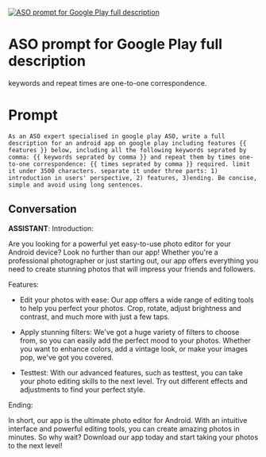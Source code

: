 
[![ASO prompt for Google Play full description](https://flow-prompt-covers.s3.us-west-1.amazonaws.com/icon/cute/cute_1.png)]()
# ASO prompt for Google Play full description 
keywords and repeat times are one-to-one correspondence.

# Prompt

```
As an ASO expert specialised in google play ASO, write a full description for an android app on google play including features {{ features }} below, including all the following keywords seprated by comma: {{ keywords seprated by comma }} and repeat them by times one-to-one correspondence: {{ times seprated by comma }} required. limit it under 3500 characters. separate it under three parts: 1) introduction in users' perspective, 2) features, 3)ending. Be concise, simple and avoid using long sentences.
```

## Conversation

**ASSISTANT**: Introduction:

Are you looking for a powerful yet easy-to-use photo editor for your Android device? Look no further than our app! Whether you're a professional photographer or just starting out, our app offers everything you need to create stunning photos that will impress your friends and followers.



Features:

- Edit your photos with ease: Our app offers a wide range of editing tools to help you perfect your photos. Crop, rotate, adjust brightness and contrast, and much more with just a few taps.

- Apply stunning filters: We've got a huge variety of filters to choose from, so you can easily add the perfect mood to your photos. Whether you want to enhance colors, add a vintage look, or make your images pop, we've got you covered.

- Testtest: With our advanced features, such as testtest, you can take your photo editing skills to the next level. Try out different effects and adjustments to find your perfect style.



Ending:

In short, our app is the ultimate photo editor for Android. With an intuitive interface and powerful editing tools, you can create amazing photos in minutes. So why wait? Download our app today and start taking your photos to the next level!


